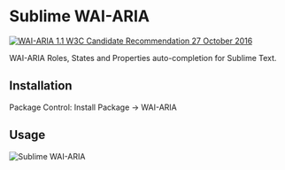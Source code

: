 # Sublime WAI-ARIA

[![WAI-ARIA 1.1 W3C Candidate Recommendation 27 October 2016](https://img.shields.io/badge/WAI--ARIA%201.1-W3C%20Candidate%20Recommendation%2027%20October%202016-blue.svg)](https://www.w3.org/TR/2016/CR-wai-aria-1.1-20161027/)

WAI-ARIA Roles, States and Properties auto-completion for Sublime Text.

## Installation

Package Control: Install Package → WAI-ARIA

## Usage

![Sublime WAI-ARIA](http://i.imgur.com/qeMuJT2.gif)
